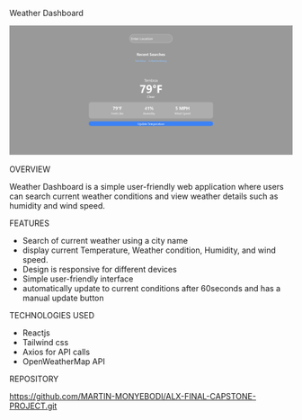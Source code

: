 Weather Dashboard

![Weather Dashboard](src/assets/Webpage-Screenshot.png)

OVERVIEW

Weather Dashboard is a simple user-friendly web application where users can search current weather conditions and view  weather details such as humidity and wind speed.

FEATURES

- Search of current weather using a city name
- display current Temperature, Weather condition, Humidity, and wind speed.
- Design is responsive for different devices
- Simple user-friendly interface
- automatically update to current conditions after 60seconds and has a manual update button

TECHNOLOGIES USED

- Reactjs
- Tailwind css
- Axios for API calls
- OpenWeatherMap API 

REPOSITORY

  https://github.com/MARTIN-MONYEBODI/ALX-FINAL-CAPSTONE-PROJECT.git